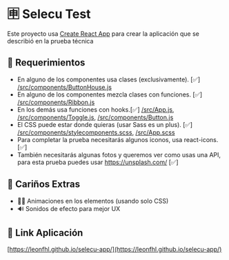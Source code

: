 # 🈸 Selecu Test

Este proyecto usa [Create React App](https://github.com/facebook/create-react-app) para crear la aplicación que se describió en la prueba técnica

## 📃 Requerimientos

* En alguno de los componentes usa clases (exclusivamente). [✅] [/src/components/ButtonHouse.js](/src/components/ButtonHouse.js)
* En alguno de los componentes mezcla clases con funciones. [✅] [/src/components/Ribbon.js](/src/components/Ribbon.js)
* En los demás usa funciones con hooks.[✅] [/src/App.js](/src/App.js), [/src/components/Toggle.js](/src/components/Toggle.js), [/src/components/Button.js](/src/components/Button.js)
* El CSS puede estar donde quieras (usar Sass es un plus). [✅] [/src/components/stylecomponents.scss](/src/components/stylecomponents.scss), [/src/App.scss](/src/App.scss)
* Para completar la prueba necesitarás algunos iconos, usa react-icons. [✅]
* También necesitarás algunas fotos y queremos ver como usas una API, para esta prueba puedes usar https://unsplash.com/ [✅]


## 🧡 Cariños Extras 

* 🏃‍♀️ Animaciones en los elementos (usando solo CSS)
* 🔊 Sonidos de efecto para mejor UX


## 🔗 Link Aplicación

[https://leonfhl.github.io/selecu-app/](https://leonfhl.github.io/selecu-app/)

